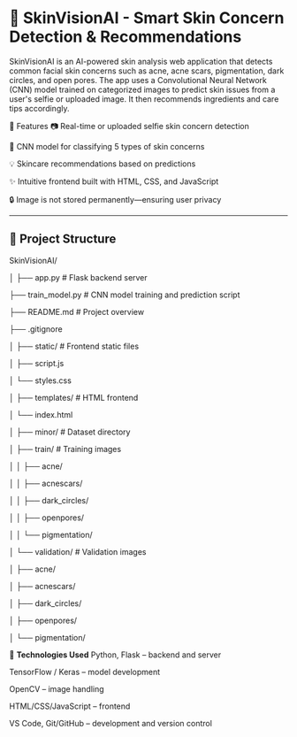 # 🌸 SkinVisionAI - Smart Skin Concern Detection & Recommendations

SkinVisionAI is an AI-powered skin analysis web application that detects common facial skin concerns such as acne, acne scars, pigmentation, dark circles, and open pores. The app uses a Convolutional Neural Network (CNN) model trained on categorized images to predict skin issues from a user's selfie or uploaded image. It then recommends ingredients and care tips accordingly.

🚀 Features
📷 Real-time or uploaded selfie skin concern detection

🧠 CNN model for classifying 5 types of skin concerns

💡 Skincare recommendations based on predictions

✨ Intuitive frontend built with HTML, CSS, and JavaScript

🔒 Image is not stored permanently—ensuring user privacy

---

## 📁 Project Structure
SkinVisionAI/

│
├── app.py                  # Flask backend server

├── train_model.py          # CNN model training and prediction script

├── README.md               # Project overview

├── .gitignore

│
├── static/                 # Frontend static files

│  ├── script.js

│  └── styles.css

│
├── templates/              # HTML frontend

│  └── index.html

│
├── minor/                  # Dataset directory

│  ├── train/              # Training images

│  │  ├── acne/

│  │  ├── acnescars/

│  │  ├── dark_circles/

│  │  ├── openpores/

│  │  └── pigmentation/

│  └── validation/         # Validation images

│  ├── acne/

│  ├── acnescars/

│  ├── dark_circles/

│  ├── openpores/

│   └── pigmentation/






🧪 **Technologies Used**
Python, Flask – backend and server

TensorFlow / Keras – model development

OpenCV – image handling

HTML/CSS/JavaScript – frontend

VS Code, Git/GitHub – development and version control

